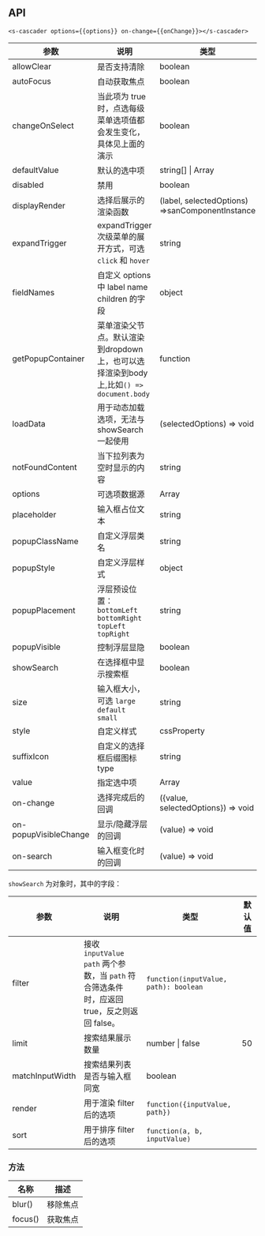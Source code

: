## API

```
<s-cascader options={{options}} on-change={{onChange}}></s-cascader>
```

| 参数 | 说明 | 类型 | 默认值 |
| --- | --- | --- | --- |
| allowClear | 是否支持清除 | boolean | true |
| autoFocus | 自动获取焦点 | boolean | false |
| changeOnSelect | 当此项为 true 时，点选每级菜单选项值都会发生变化，具体见上面的演示 | boolean | false |
| defaultValue | 默认的选中项 | string[] \| Array | - |
| disabled | 禁用 | boolean | false |
| displayRender | 选择后展示的渲染函数 | (label, selectedOptions) =>sanComponentInstance | `label => label.join(' / ')` |
| expandTrigger | expandTrigger 次级菜单的展开方式，可选 `click` 和 `hover` | string | 'click' |
| fieldNames | 自定义 options 中 label name children 的字段 | object | `{ label: 'label', value: 'value', children: 'children' }` |
| getPopupContainer | 菜单渲染父节点。默认渲染到dropdown上，也可以选择渲染到body上,比如`() => document.body` | function | - |
| loadData  | 用于动态加载选项，无法与 showSearch 一起使用 | (selectedOptions) => void | - |
| notFoundContent | 当下拉列表为空时显示的内容 | string | 'Not Found' |
| options | 可选项数据源 | Array | - |
| placeholder | 输入框占位文本 | string | - |
| popupClassName | 自定义浮层类名 | string | - |
| popupStyle | 自定义浮层样式 | object | {} |
| popupPlacement | 浮层预设位置：`bottomLeft` `bottomRight` `topLeft` `topRight` | string | bottomLeft |
| popupVisible | 控制浮层显隐 | boolean | - |
| showSearch | 在选择框中显示搜索框 | boolean | false |
| size | 输入框大小，可选 `large`<br> `default`<br> `small` | string | default |
| style | 自定义样式  | cssProperty | - |
| suffixIcon | 自定义的选择框后缀图标type | string | - |
| value | 指定选中项 | Array | - |
| on-change | 选择完成后的回调 | ({value, selectedOptions}) => void | - |
| on-popupVisibleChange | 显示/隐藏浮层的回调 | (value) => void | - |
| on-search | 输入框变化时的回调 | (value) => void | - |

`showSearch` 为对象时，其中的字段：

| 参数 | 说明 | 类型 | 默认值 |
| --- | --- | --- | --- |
| filter | 接收 `inputValue` `path` 两个参数，当 `path` 符合筛选条件时，应返回 true，反之则返回 false。 | `function(inputValue, path): boolean` |  |
| limit | 搜索结果展示数量 | number \| false | 50 |
| matchInputWidth | 搜索结果列表是否与输入框同宽 | boolean |  |
| render | 用于渲染 filter 后的选项 | `function({inputValue, path})` |  |
| sort | 用于排序 filter 后的选项 | `function(a, b, inputValue)` |  |

### 方法

| 名称 | 描述 |
| --- | --- |
| blur() | 移除焦点 |
| focus() | 获取焦点 |
